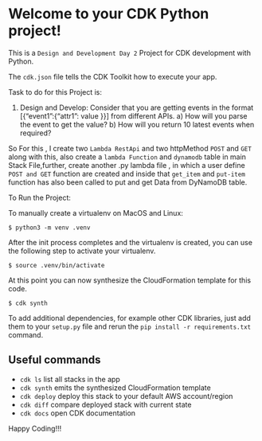 
# Welcome to your CDK Python project!

This is a `Design and Development Day 2` Project for CDK development with Python.

The `cdk.json` file tells the CDK Toolkit how to execute your app.

Task to do for this Project is:
1) Design and Develop:    Consider that you are getting events in the format [{“event1”:{“attr1”: value }}] from different APIs.
    a) How will you parse the event to get the value?
    b) How will you return 10 latest events when required?

So For this , I create two `Lambda RestApi` and two  httpMethod `POST` and `GET` along with this, also create a `lambda Function` and `dynamodb` 
table in main Stack File,further, create another .py lambda file , in which a user define `POST and GET` function are created and inside 
that `get_item` and `put-item` function has also been called to put and get Data from DyNamoDB table.



To Run the Project:

To manually create a virtualenv on MacOS and Linux:

```
$ python3 -m venv .venv
```

After the init process completes and the virtualenv is created, you can use the following
step to activate your virtualenv.

```
$ source .venv/bin/activate
```

At this point you can now synthesize the CloudFormation template for this code.

```
$ cdk synth
```

To add additional dependencies, for example other CDK libraries, just add
them to your `setup.py` file and rerun the `pip install -r requirements.txt`
command.

## Useful commands

 * `cdk ls`          list all stacks in the app
 * `cdk synth`       emits the synthesized CloudFormation template
 * `cdk deploy`      deploy this stack to your default AWS account/region
 * `cdk diff`        compare deployed stack with current state
 * `cdk docs`        open CDK documentation

Happy Coding!!!
